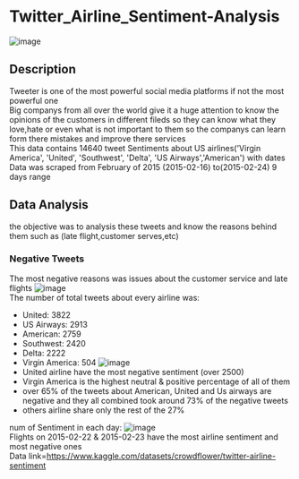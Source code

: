 # Twitter_Airline_Sentiment-Analysis
![image](https://user-images.githubusercontent.com/94745919/234124700-504283f1-e501-48da-ba0b-5a4b877f2a45.png)
## Description
Tweeter is one of the most powerful social media platforms if not the most powerful one
</br>
Big companys from all over the world give it a huge attention to know the opinions of the customers in different fileds so they can know what they love,hate or even what is not important to them so the companys can learn form there mistakes and improve there services 
</br>
This data contains 14640 tweet Sentiments about US airlines('Virgin America', 'United', 'Southwest', 'Delta', 'US Airways','American') with dates 
</br>
Data was scraped from February of 2015 (2015-02-16) to(2015-02-24) 9 days range
</br>
## Data Analysis
the objective was to analysis these tweets and know the reasons behind them such as (late flight,customer serves,etc)
</br>
### Negative Tweets
The most negative reasons was issues about the customer service and late flights 
![image](https://user-images.githubusercontent.com/94745919/234127521-69e5c18f-8241-451c-bf52-31816c9c5eb4.png)
</br>
The number of total tweets about every airline was:
</br>
* United:            3822
* US Airways:        2913
* American:          2759
* Southwest:         2420
* Delta:             2222
* Virgin America:     504
![image](https://user-images.githubusercontent.com/94745919/234128501-002de867-b0da-4bcd-baff-b326aeda1304.png)
* United airline have the most negative sentiment (over 2500)
* Virgin America is the highest neutral & positive percentage of all of them
* over 65% of the tweets about American, United and Us airways are negative and they all combined took around 73% of the negative tweets
* others airline share only the rest of the 27%

num of Sentiment in each day:
![image](https://user-images.githubusercontent.com/94745919/234131383-17137125-2228-4854-bf80-2f8902188f3c.png)
</br>
Flights on 2015-02-22 & 2015-02-23 have the most airline sentiment and most negative ones
</br>
Data link=https://www.kaggle.com/datasets/crowdflower/twitter-airline-sentiment
